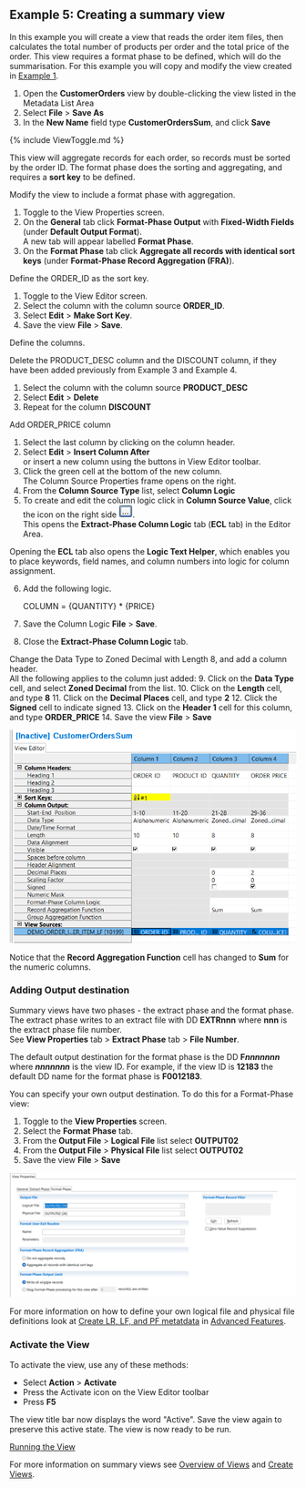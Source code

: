 ## Example 5: Creating a summary view

In this example you will create a view that reads the order item files, then calculates the total number of products per order and the total price of the order. This view requires a format phase to be defined, which will do the summarisation. For this example you will copy and modify the view created in [Example 1](./NewView.md).

1. Open the **CustomerOrders** view by double-clicking the view listed in the Metadata List Area
2. Select **File** > **Save As** 
3. In the **New Name** field type **CustomerOrdersSum**, and click **Save**

{% include ViewToggle.md %}

This view will aggregate records for each order, so records must be sorted by the order ID. The format phase does the sorting and aggregating, and requires a **sort key** to be defined. 

Modify the view to include a format phase with aggregation.

1. Toggle to the View Properties screen.
2. On the **General** tab click **Format-Phase Output** with **Fixed-Width Fields** (under **Default Output Format**).   
A new tab will appear labelled **Format Phase**.
1. On the **Format Phase** tab click **Aggregate all records with identical sort keys** (under **Format-Phase Record Aggregation (FRA)**).

Define the ORDER_ID as the sort key.

1. Toggle to the View Editor screen.
2. Select the column with the column source **ORDER_ID**.
3. Select **Edit** > **Make Sort Key**.
4. Save the view **File** > **Save**.   

Define the columns.

Delete the PRODUCT_DESC column and the DISCOUNT column, if they have been added previously from Example 3 and Example 4.

1. Select the column with the column source **PRODUCT_DESC**
2. Select **Edit** > **Delete**
3. Repeat for the column **DISCOUNT**

Add ORDER_PRICE column

1. Select the last column by clicking on the column header.
2. Select **Edit** > **Insert Column After**  
or insert a new column using the buttons in View Editor toolbar.  
3. Click the green cell at the bottom of the new column.  
The Column Source Properties frame opens on the right.  
4.  From the **Column Source Type** list, select **Column Logic**
5.  To create and edit the column logic click in **Column Source Value**, click the icon on the right side ![Three dot icon](../../images/Icon_Three_Dots_01.gif).   
This opens the **Extract-Phase Column Logic** tab (**ECL** tab) in the Editor Area.  
  
Opening the **ECL** tab also opens the **Logic Text Helper**, which enables you to place keywords, field names, and column numbers into logic for column assignment.

6. Add the following logic. 

      COLUMN = {QUANTITY} * {PRICE}

7. Save the Column Logic **File** > **Save**.
8. Close the **Extract-Phase Column Logic** tab.

Change the Data Type to Zoned Decimal with Length 8, and add a column header.  
All the following applies to the column just added:
9. Click on the **Data Type** cell, and select **Zoned Decimal** from the list. 
10. Click on the **Length** cell, and type **8** 
11. Click on the **Decimal Places** cell, and type **2** 
12. Click the **Signed** cell to indicate signed
13. Click on the **Header 1** cell for this column, and type **ORDER_PRICE** 
14. Save the view **File** > **Save**

![View Editor tab, showing columns.](../../images/FormatViewEditor.png)

Notice that the **Record Aggregation Function** cell has changed to **Sum** for the numeric columns.

### Adding Output destination

Summary views have two phases - the extract phase and the format phase. The extract phase writes to an extract file with DD **EXTRnnn** where **nnn** is the extract phase file number.  
See **View Properties** tab > **Extract Phase** tab > **File Number**. 

The default output destination for the format phase is the DD **F*****nnnnnnn*** where ***nnnnnnn*** is the view ID. For example, if the view ID is **12183** the default DD name for the format phase is **F0012183**.

You can specify your own output destination. To do this for a Format-Phase view:

1. Toggle to the **View Properties** screen.
2. Select the **Format Phase** tab.
2. From the **Output File** > **Logical File** list select **OUTPUT02**
3. From the **Output File** > **Physical File** list select **OUTPUT02**
4. Save the view **File** > **Save**


![View properties tab, showing Format Phase properties.](../../images/FormatViewProperties.png)

For more information on how to define your own logical file and physical file definitions look at [Create LR, LF, and PF metatdata](../../AdvancedFeatures/MetaData/CreateLRLFPFs.md) in [Advanced Features](../../AdvancedFeatures/index.md).

### Activate the View 

To activate the view, use any of these methods: 
- Select  **Action** > **Activate** 
- Press the Activate icon on the View Editor toolbar 
- Press **F5**

The view title bar now displays the word "Active". Save the view again to preserve this active state. The view is now ready to be run.

[Running the View](../RunView/RunView.md)


For more information on summary views see [Overview of Views](../../AdvancedFeatures/OverviewViews.md) and [Create Views](../../AdvancedFeatures/MetaData/CreateView.md).